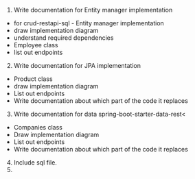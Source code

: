 1. Write documentation for Entity manager implementation
* for crud-restapi-sql - Entity manager implementation
* draw implementation diagram
* understand required dependencies
* Employee class
* list out endpoints

2. Write documentation for JPA implementation
* Product class
* draw implementation diagram
* List out endpoints
* Write documentation about which part of the code it replaces

3. Write documentation for data spring-boot-starter-data-rest<
* Companies class
* Draw implementation diagram
* List out endpoints
* Write documentation about which part of the code it replaces

4. Include sql file. 
5. 
